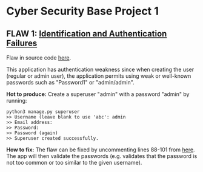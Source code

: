 # Cyber Security Base Project 1

## FLAW 1: [Identification and Authentication Failures](https://owasp.org/Top10/A07_2021-Identification_and_Authentication_Failures/)
Flaw in source code [here](https://github.com/sonjaolkkonen/cyber-security-base/blob/141041ed67fce1d228f8e08e0fe2ed44dc53c264/mysite/mysite/settings.py#L88).

This application has authentication weakness since when creating the user (regular or admin user), the application permits using weak or well-known passwords such as "Password1" or "admin/admin". 

**Hot to produce:** Create a superuser "admin" with a password "admin" by running: 

```
python3 manage.py superuser
>> Username (leave blank to use 'abc': admin
>> Email address:
>> Password:
>> Password (again)
>> Superuser created successfully.
```

**How to fix:** 
The flaw can be fixed by uncommenting lines 88-101 from [here](https://github.com/sonjaolkkonen/cyber-security-base/blob/141041ed67fce1d228f8e08e0fe2ed44dc53c264/mysite/mysite/settings.py#L88). The app will then validate the passwords (e.g. validates that the password is not too common or too similar to the given username). 

